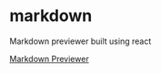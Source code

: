 # markdown
Markdown previewer built using react

[Markdown Previewer](https://qasimy123.github.io/markdown)
